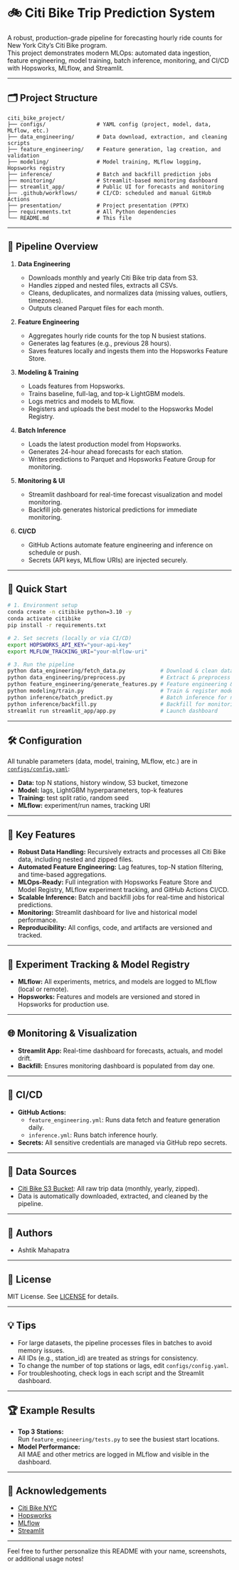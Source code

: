 # 🚲 Citi Bike Trip Prediction System

A robust, production-grade pipeline for forecasting hourly ride counts for New York City’s Citi Bike program.  
This project demonstrates modern MLOps: automated data ingestion, feature engineering, model training, batch inference, monitoring, and CI/CD with Hopsworks, MLflow, and Streamlit.

---

## 🗂️ Project Structure

```
citi_bike_project/
├── configs/                # YAML config (project, model, data, MLflow, etc.)
├── data_engineering/       # Data download, extraction, and cleaning scripts
├── feature_engineering/    # Feature generation, lag creation, and validation
├── modeling/               # Model training, MLflow logging, Hopsworks registry
├── inference/              # Batch and backfill prediction jobs
├── monitoring/             # Streamlit-based monitoring dashboard
├── streamlit_app/          # Public UI for forecasts and monitoring
├── .github/workflows/      # CI/CD: scheduled and manual GitHub Actions
├── presentation/           # Project presentation (PPTX)
├── requirements.txt        # All Python dependencies
└── README.md               # This file
```

---

## 🚦 Pipeline Overview

1. **Data Engineering**
   - Downloads monthly and yearly Citi Bike trip data from S3.
   - Handles zipped and nested files, extracts all CSVs.
   - Cleans, deduplicates, and normalizes data (missing values, outliers, timezones).
   - Outputs cleaned Parquet files for each month.

2. **Feature Engineering**
   - Aggregates hourly ride counts for the top N busiest stations.
   - Generates lag features (e.g., previous 28 hours).
   - Saves features locally and ingests them into the Hopsworks Feature Store.

3. **Modeling & Training**
   - Loads features from Hopsworks.
   - Trains baseline, full-lag, and top-k LightGBM models.
   - Logs metrics and models to MLflow.
   - Registers and uploads the best model to the Hopsworks Model Registry.

4. **Batch Inference**
   - Loads the latest production model from Hopsworks.
   - Generates 24-hour ahead forecasts for each station.
   - Writes predictions to Parquet and Hopsworks Feature Group for monitoring.

5. **Monitoring & UI**
   - Streamlit dashboard for real-time forecast visualization and model monitoring.
   - Backfill job generates historical predictions for immediate monitoring.

6. **CI/CD**
   - GitHub Actions automate feature engineering and inference on schedule or push.
   - Secrets (API keys, MLflow URIs) are injected securely.

---

## 🚀 Quick Start

```bash
# 1. Environment setup
conda create -n citibike python=3.10 -y
conda activate citibike
pip install -r requirements.txt

# 2. Set secrets (locally or via CI/CD)
export HOPSWORKS_API_KEY="your-api-key"
export MLFLOW_TRACKING_URI="your-mlflow-uri"

# 3. Run the pipeline
python data_engineering/fetch_data.py           # Download & clean data
python data_engineering/preprocess.py           # Extract & preprocess all CSVs
python feature_engineering/generate_features.py # Feature engineering & store ingest
python modeling/train.py                        # Train & register models
python inference/batch_predict.py               # Batch inference for next 24h
python inference/backfill.py                    # Backfill for monitoring
streamlit run streamlit_app/app.py              # Launch dashboard
```

---

## 🛠️ Configuration

All tunable parameters (data, model, training, MLflow, etc.) are in [`configs/config.yaml`](configs/config.yaml):

- **Data:** top N stations, history window, S3 bucket, timezone
- **Model:** lags, LightGBM hyperparameters, top-k features
- **Training:** test split ratio, random seed
- **MLflow:** experiment/run names, tracking URI

---

## 🧩 Key Features

- **Robust Data Handling:** Recursively extracts and processes all Citi Bike data, including nested and zipped files.
- **Automated Feature Engineering:** Lag features, top-N station filtering, and time-based aggregations.
- **MLOps-Ready:** Full integration with Hopsworks Feature Store and Model Registry, MLflow experiment tracking, and GitHub Actions CI/CD.
- **Scalable Inference:** Batch and backfill jobs for real-time and historical predictions.
- **Monitoring:** Streamlit dashboard for live and historical model performance.
- **Reproducibility:** All configs, code, and artifacts are versioned and tracked.

---

## 🧪 Experiment Tracking & Model Registry

- **MLflow:** All experiments, metrics, and models are logged to MLflow (local or remote).
- **Hopsworks:** Features and models are versioned and stored in Hopsworks for production use.

---

## 🌐 Monitoring & Visualization

- **Streamlit App:** Real-time dashboard for forecasts, actuals, and model drift.
- **Backfill:** Ensures monitoring dashboard is populated from day one.

---

## 🤖 CI/CD

- **GitHub Actions:**  
  - `feature_engineering.yml`: Runs data fetch and feature generation daily.
  - `inference.yml`: Runs batch inference hourly.
- **Secrets:** All sensitive credentials are managed via GitHub repo secrets.

---

## 📁 Data Sources

- [Citi Bike S3 Bucket](https://s3.amazonaws.com/tripdata/index.html): All raw trip data (monthly, yearly, zipped).
- Data is automatically downloaded, extracted, and cleaned by the pipeline.

---

## 👤 Authors

- Ashtik Mahapatra

---

## 📄 License

MIT License. See [LICENSE](LICENSE) for details.

---

## 💡 Tips

- For large datasets, the pipeline processes files in batches to avoid memory issues.
- All IDs (e.g., station_id) are treated as strings for consistency.
- To change the number of top stations or lags, edit `configs/config.yaml`.
- For troubleshooting, check logs in each script and the Streamlit dashboard.

---

## 🏆 Example Results

- **Top 3 Stations:**  
  Run `feature_engineering/tests.py` to see the busiest start locations.
- **Model Performance:**  
  All MAE and other metrics are logged in MLflow and visible in the dashboard.

---

## 🙏 Acknowledgements

- [Citi Bike NYC](https://www.citibikenyc.com/system-data)
- [Hopsworks](https://www.hopsworks.ai/)
- [MLflow](https://mlflow.org/)
- [Streamlit](https://streamlit.io/)

---

Feel free to further personalize this README with your name, screenshots, or additional usage notes!
